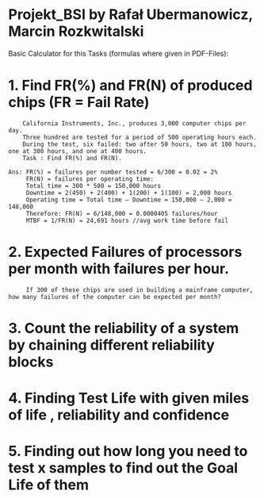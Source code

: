 # Projekt_BSI by Rafał Ubermanowicz, Marcin Rozkwitalski

Basic Calculator for this Tasks (formulas where given in PDF-Files):

# 1. Find FR(%) and FR(N) of produced chips (FR = Fail Rate)
        California Instruments, Inc., produces 3,000 computer chips per day.
        Three hundred are tested for a period of 500 operating hours each.
        During the test, six failed: two after 50 hours, two at 100 hours, one at 300 hours, and one at 400 hours.
        Task : Find FR(%) and FR(N).

    Ans: FR(%) = failures per number tested = 6/300 = 0.02 = 2%
         FR(N) = failures per operating time:
         Total time = 300 * 500 = 150,000 hours
         Downtime = 2(450) + 2(400) + 1(200) + 1(100) = 2,000 hours
         Operating time = Total time – Downtime = 150,000 – 2,000 = 148,000
         Therefore: FR(N) = 6/148,000 = 0.0000405 failures/hour
         MTBF = 1/FR(N) = 24,691 hours //avg work time before fail
         
# 2. Expected Failures of processors per month with failures per hour.
         If 300 of these chips are used in building a mainframe computer, how many failures of the computer can be expected per month?
         
         
         
# 3. Count the reliability of a system by chaining different reliability blocks
# 4. Finding Test Life with given miles of life , reliability and confidence
# 5. Finding out how long you need to test x samples to find out the Goal Life of them







